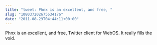 ```yaml
---
title: "tweet: Phnx is an excellent, and free, "
slug: "108037202675634176"
date: "2011-08-29T04:44:11+00:00"
---
```

Phnx is an excellent, and free, Twitter client for WebOS. It really fills the void.